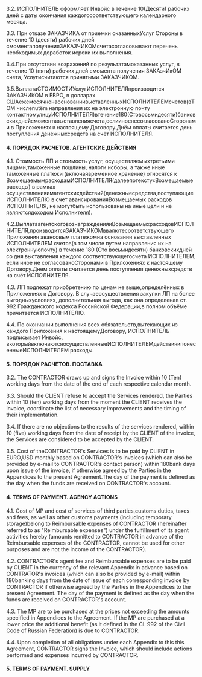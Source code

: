 3.2. ИСПОЛНИТЕЛЬ оформляет Инвойс в течение 10(Десяти) рабочих дней с даты окончания каждогосоответствующего календарного месяца.

3.3. При отказе ЗАКАЗЧИКА от приемки оказанныхУслуг Стороны в течение 10 (десяти) рабочих дней смоментаполученияЗАКАЗЧИКОМсчетасогласовывают перечень необходимых доработок исроки их выполнения.



3.4.При отсутствии возражений по результатамоказанных услуг, в течение 10 (пяти) рабочих дней смомента получения ЗАКАзчИкОМ счета, Услугисчитаются принятыми ЗАКАЗЧИКОМ.



3.5.ВыплатаСТОИМОСТИУслугИСПОЛНИТЕЛЯпроизводится ЗАКАЗЧИКОМ в ЕВРО, в долларах СШАежемесячнонаоснованиивыставленныхИСПОЛНИТЕЛЕМсчетов(вTOM числепutёm направления их на электронную почту контактномулицуИСПОЛНИТЕЛЯ)втечение180(Стовосьмидесяти)банковскихднейсмоментавыставлениясчета,еслииноенесогласованоСторонами в Приложениях к настоящему Договору.Днём оплаты считается день поступления денежныхсредств на счёт ИСПОЛНИТЕЛЯ.



#### 4. ПОРЯДОК РАСЧЕТОВ. АГЕНТСКИЕ ДЕЙСТВИЯ

4.1. Стоимость ЛП и стоимость услуг, осуществляемыхтретьими лицами,таможенные пошлины, налоги исборы, а также иные таможенные платежи (включаявременное хранение) относятся к ВозмещаемымрасходамИСПОЛНИТЕЛЯ(далеепотексту«Возмещаемые расходы) в рамках осуществленияимагентскихдействий(денежныесредства,поступающие ИСПОЛНИТЕЛЮ в счет авансированияВозмещаемых расходов ИСПОЛНиТЕЛЯ, не могутбыть использованы на иные цели и не являютсядоходом Исполнителя).



4.2.ВыплатаагентскоговознагражденияиВозмещаемыхрасходовИСПОЛНИТЕЛЯ,производитсяЗАКАЗЧИКОМввалютесоответствующего Приложения авансовым платежомна основании выставленных ИСПОЛНИТЕЛЕМ счетов(в том числе путем направления их на электроннуюпочту) в течение 180 (Сто восьмидесяти) банковскихдней со дня выставления каждого соответствующегосчета ИСПОЛНИТЕЛЕМ, если иное не согласованоСторонами в Приложениях к настоящему Договору.Днем оплаты считается день поступления денежныхсредств на счёт ИСПОЛНИТЕЛЯ.



4.3. ЛП подлежат приобретению по ценам не выше,определённых в Приложениях к Договору. В случаеосуществления закупки ЛП на более выгодныхусловиях, дополнительная выгода, как она определенав ст. 992 Гражданского кодекса Российской Федерации,в полном объёме причитается ИСПОЛНИТЕЛЮ.

4.4. По окончании выполнения всех обязательств,вытекающих из каждого Приложения к настоящемуДоговору, ИСПОЛНИТЕЛЬ подписывает Инвойс, вкоторыйвключаютсяосуществленныеИСПОЛНИТЕЛЕМдействияипонесенныеИСПОЛНИТЕЛЕМ расходы.



#### 5. ПОРЯДОК РАСЧЕТОВ. ПОСТАВКА

3.2. The  CONTRACTOR draws up and signs the Invoice within 10 (Ten) working days from the date of the end of each respective calendar month.



3.3. Should the CLlENT refuse to accept the Services rendered, the Parties within 10 (ten) working days from the moment the CLlENT receives the invoice, coordinate the list of necessary improvements and the timing of their implementation.



3.4. If there are no objections to the results of the services rendered, within 10 (five) working days from the date of receipt by the CLlENT of the invoice, the Services are considered to be  accepted by the CLIENT.

3.5. Cost of theCONTRACTOR's Services is to be paid by CLIENT in EURO,USD monthly based on CONTRACTOR's invoices (which can alsó be provided by e-mail to CONTRACTOR's contact person) within 180bank days upon issue of the invoice,  if otherwise agreed by the Parties in the Appendices to the present Agreement.The day of the payment is defined as the day when the funds are received on  CONTRACTOR's account.

#### 4. TERMS OF PAYMENT. AGENCY ACTIONS 

4.1. Cost of MP and cost of services of third parties,customs duties, taxes and fees, as well as other customs payments (including temporary storage)belong to Reimbursable expenses of CONTRACTOR (hereinafter referred to as "Reimbursable expenses") under the fulfillment of its agent activities hereby (amounts remitted to CONTRACTOR in advance of the Reimbursable expenses of the  CONTRACTOR, cannot be used for other purposes and are not the income of the  CONTRACTOR).

4.2. CONTRACTOR's  agent fee and Reimbursable expenses are to be paid by CLlENT in the currency of the relevant Appendix in advance based on  CONTRATOR's invoices (which can also be provided by e-mail) within 180banking days from the date of issue of each corresponding invoice by CONTRACTOR if otherwise agreed by the Parties in the Appendices to the present Agreement. The day of the payment is defined as the day when the funds are received on  CONTRACTOR's account.

4.3. The MP are to be purchased at the prices not exceeding the amounts specified in Appendices to the Agreement. If the MP are purchased at a lower price the additional benefit (as it defined in the Cl. 992 of the Civil Code of Russian Federation) is due to  CONTRACTOR.

4.4. Upon completion of all obligations under each Appendix to this this Agreement, CONTRACTOR signs the Invoice, which should include actions performed and expenses incurred by CONTRACTOR.



#### 5. TERMS OF PAYMENT. SUPPLY 